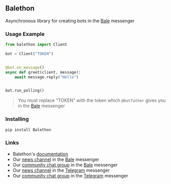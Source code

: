 ## Balethon

Asynchronous library for creating bots in the [Bale](https://www.bale.ai/) messenger

### Usage Example

```python
from balethon import Client

bot = Client("TOKEN")


@bot.on_message()
async def greet(client, message):
    await message.reply("Hello")


bot.run_polling()
```

> You must replace "TOKEN" with the token which `@botfather` gives you in the [Bale](https://www.bale.ai/) messenger

### Installing

```bash
pip install Balethon
```

### Links

- Balethon's [documentation](https://github.com/SajjadAlipour2006/Balethon/blob/main/docs/contents.md)
- Our [news channel](https://ble.ir/balethon) in the [Bale](https://www.bale.ai/) messenger
- Our [community chat group](https://ble.ir/balethon) in the [Bale](https://www.bale.ai/) messenger
- Our [news channel](https://t.me/balethon_py) in the [Telegram](https://telegram.org) messenger
- Our [community chat group](https://t.me/balethon_group) in the [Telegram](https://telegram.org) messenger